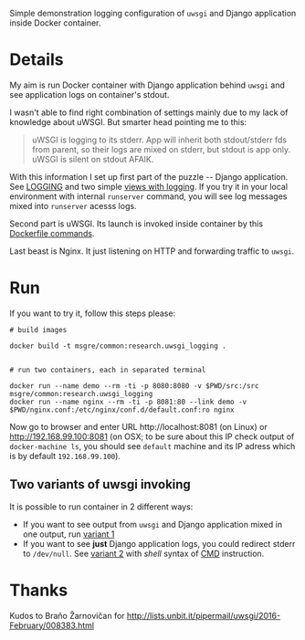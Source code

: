 Simple demonstration logging configuration of `uwsgi` and Django application
inside Docker container.


# Details

My aim is run Docker container with Django application behind `uwsgi` and see
application logs on container's stdout.

I wasn't able to find right combination of settings mainly due to my lack
of knowledge about uWSGI. But smarter head pointing me to this:

> uWSGI is logging to its stderr. App will inherit both stdout/stderr fds
> from parent, so their logs are mixed on stderr, but stdout is app only.
> uWSGI is silent on stdout AFAIK.

With this information I set up first part of the puzzle -- Django application.
See [LOGGING](src/demo/demo/settings.py#L127-L150) and two simple [views with
logging](src/demo/app1/views.py#L7-L15). If you try it in your local environment
with internal `runserver` command, you will see log messages mixed into
`runserver` acesss logs.

Second part is uWSGI. Its launch is invoked inside container by this [Dockerfile 
commands](Dockerfile#L11-L17).

Last beast is Nginx. It just listening on HTTP and forwarding traffic to 
`uwsgi`.


# Run

If you want to try it, follow this steps please:

    # build images

    docker build -t msgre/common:research.uwsgi_logging .


    # run two containers, each in separated terminal

    docker run --name demo --rm -ti -p 8080:8080 -v $PWD/src:/src msgre/common:research.uwsgi_logging
    docker run --name nginx --rm -ti -p 8081:80 --link demo -v $PWD/nginx.conf:/etc/nginx/conf.d/default.conf:ro nginx

Now go to browser and enter URL http://localhost:8081 (on Linux) or
http://192.168.99.100:8081 (on OSX; to be sure about this IP check output of
`docker-machine ls`, you should see `default` machine and its IP adress which
is by default `192.168.99.100`).

## Two variants of uwsgi invoking

It is possible to run container in 2 different ways:

* If you want to see output from `uwsgi` and Django application mixed in one
  output, run [variant 1](Dockerfile#L11-L13)
* If you want to see **just** Django application logs, you could redirect
  stderr to `/dev/null`. See [variant 2](Dockerfile#L15-L17) with *shell* syntax of
  [CMD](https://docs.docker.com/engine/reference/builder/#cmd) instruction.


# Thanks

Kudos to Braňo Žarnovičan for http://lists.unbit.it/pipermail/uwsgi/2016-February/008383.html
